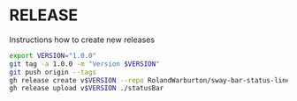# RELEASE

Instructions how to create new releases

```bash
export VERSION="1.0.0"
git tag -a 1.0.0 -m "Version $VERSION"
git push origin --tags
gh release create v$VERSION --repo RolandWarburton/sway-bar-status-line --title "Release v$VERSION" --notes "Initial Release" --target master
gh release upload v$VERSION ./statusBar
```
